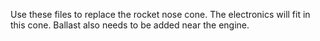 Use these files to replace the rocket nose cone.  The electronics will fit in this cone.  Ballast also needs to be added near the engine.
